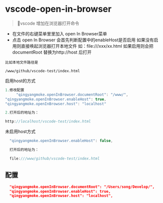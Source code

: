 # vscode-open-in-browser
> vscode 增加在浏览器打开命令

 * 在文件的右键菜单里里加入 open In Browser菜单
 * 点击 open In Browser 会首先判断配置中的enableHost是否启用 如果没有启用则直接唤起浏览器打开本地文件 如：file:///xxx/xx.html 如果启用则会把 documentRoot 替换为http://host 后打开 
 ``` 
 比如本地文件路径是 
 
 /www/github/vscode-test/index.html 
 ```
 启用host的方式
  ``` js
  1.修改配置
       "qingyangmoke.openInBrowser.documentRoot": "/www/",
  "qingyangmoke.openInBrowser.enableHost": true,
  "qingyangmoke.openInBrowser.host": "localhost"

  2.打开后的地址为：
  
  http://localhost/vscode-test/index.html
  ```

  未启用host方式

  ``` js
    "qingyangmoke.openInBrowser.enableHost": false,

    打开后的地址为：

    file:///www/github/vscode-test/index.html
  ```
## 配置
``` json
  "qingyangmoke.openInBrowser.documentRoot": "/Users/song/Develop/",
  "qingyangmoke.openInBrowser.enableHost": true,
  "qingyangmoke.openInBrowser.host": "localhost",
```